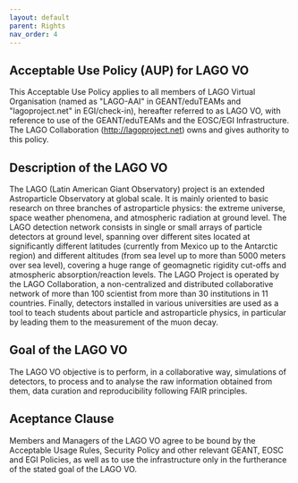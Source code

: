 ```yaml
---
layout: default
parent: Rights
nav_order: 4
---
```



Acceptable Use Policy (AUP) for LAGO VO
------------------------------------------

This Acceptable Use Policy applies to all members of LAGO Virtual Organisation (named as "LAGO-AAI" in GEANT/eduTEAMs and "lagoproject.net" in EGI/check-in), hereafter referred to as LAGO VO, with reference to use of the GEANT/eduTEAMs and the EOSC/EGI Infrastructure. The LAGO Collaboration (http://lagoproject.net) owns and gives authority to this policy. 

Description of the LAGO VO
------------------------------------------

The LAGO (Latin American Giant Observatory) project is an extended Astroparticle Observatory at global scale. It is mainly oriented to basic research on three branches of astroparticle physics: the extreme universe, space weather phenomena, and atmospheric radiation at ground level. The LAGO detection network consists in single or small arrays of particle detectors at ground level, spanning over different sites located at significantly different latitudes (currently from Mexico up to the Antarctic region) and different altitudes (from sea level up to more than 5000 meters over sea level), covering a huge range of geomagnetic rigidity cut-offs and atmospheric absorption/reaction levels. The LAGO Project is operated by the LAGO Collaboration, a non-centralized and distributed collaborative network of more than 100 scientist from more than 30 institutions in 11 countries. Finally, detectors installed in various universities are used as a tool to teach students about particle and astroparticle physics, in particular by leading them to the measurement of the muon decay. 

Goal of the LAGO VO
------------------------------------------

The LAGO VO objective is to perform, in a collaborative way, simulations of detectors, to process and to analyse the raw information obtained from them, data curation and reproducibility following FAIR principles.

Aceptance Clause
------------------------------------------

Members and Managers of the LAGO VO agree to be bound by the Acceptable Usage Rules, Security Policy and other relevant GEANT, EOSC and EGI Policies, as well as to use the infrastructure only in the furtherance of the stated goal of the LAGO VO.
